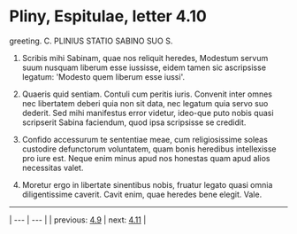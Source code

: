 # Pliny, Espitulae, letter 4.10

greeting. C. PLINIUS STATIO SABINO SUO S.



1. Scribis mihi Sabinam, quae nos reliquit heredes, Modestum servum suum nusquam liberum esse iussisse, eidem tamen sic ascripsisse legatum: 'Modesto quem liberum esse iussi'.



2. Quaeris quid sentiam. Contuli cum peritis iuris. Convenit inter omnes nec libertatem deberi quia non sit data, nec legatum quia servo suo dederit. Sed mihi manifestus error videtur, ideo-que puto nobis quasi scripserit Sabina faciendum, quod ipsa scripsisse se credidit.



3. Confido accessurum te sententiae meae, cum religiosissime soleas custodire defunctorum voluntatem, quam bonis heredibus intellexisse pro iure est. Neque enim minus apud nos honestas quam apud alios necessitas valet.



4. Moretur ergo in libertate sinentibus nobis, fruatur legato quasi omnia diligentissime caverit. Cavit enim, quae heredes bene elegit. Vale.



---

| --- | --- |
| previous: [4.9](../4.9/) | next: [4.11](../4.11/) |